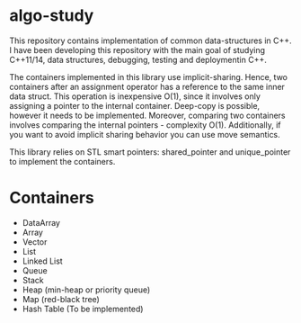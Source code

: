 # algo-study

This repository contains implementation of common data-structures in C++. I have been developing this repository with the main goal of studying C++11/14, data structures, debugging, testing and deploymentin C++.

The containers implemented in this library use implicit-sharing. Hence, two containers after an assignment operator has a reference to the same inner data struct. This operation is inexpensive O(1), since it involves only assigning a pointer to the internal container. Deep-copy is possible, however it needs to be implemented. Moreover, comparing two containers involves comparing the internal pointers - complexity O(1). Additionally, if you want to avoid implicit sharing behavior you can use move semantics.

This library relies on STL smart pointers: shared\_pointer and unique\_pointer to implement the containers.

# Containers

  * DataArray
  * Array
  * Vector
  * List
  * Linked List
  * Queue
  * Stack
  * Heap (min-heap or priority queue)
  * Map (red-black tree) 
  * Hash Table (To be implemented)
